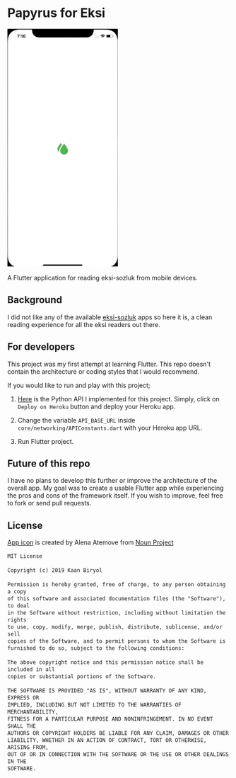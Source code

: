 # Papyrus for Eksi
![](example.gif)

A Flutter application for reading eksi-sozluk from mobile devices. 

## Background

I did not like any of the available [eksi-sozluk](https://eksisozluk.com) apps so here it is, a clean reading experience for all the eksi readers out there. 

## For developers

This project was my first attempt at learning Flutter. This repo doesn't contain the architecture or coding styles that I would recommend.

If you would like to run and play with this project;

1. [Here](https://github.com/kaanbiryol/eksi-papyrus-api) is the Python API I implemented for this project. Simply, click on ```Deploy on Heroku``` button and deploy your Heroku app. 

2. Change the variable ```API_BASE_URL``` inside ```core/networking/APIConstants.dart``` with your Heroku app URL.

3. Run Flutter project.

## Future of this repo

I have no plans to develop this further or improve the architecture of the overall app. My goal was to create a usable Flutter app while experiencing the pros and cons of the framework itself. If you wish to improve, feel free to fork or send pull requests. 

## License

[App icon](https://thenounproject.com/term/drop/1071315/) is created by Alena Atemove from [Noun Project](https://thenounproject.com/)

```
MIT License

Copyright (c) 2019 Kaan Biryol

Permission is hereby granted, free of charge, to any person obtaining a copy
of this software and associated documentation files (the "Software"), to deal
in the Software without restriction, including without limitation the rights
to use, copy, modify, merge, publish, distribute, sublicense, and/or sell
copies of the Software, and to permit persons to whom the Software is
furnished to do so, subject to the following conditions:

The above copyright notice and this permission notice shall be included in all
copies or substantial portions of the Software.

THE SOFTWARE IS PROVIDED "AS IS", WITHOUT WARRANTY OF ANY KIND, EXPRESS OR
IMPLIED, INCLUDING BUT NOT LIMITED TO THE WARRANTIES OF MERCHANTABILITY,
FITNESS FOR A PARTICULAR PURPOSE AND NONINFRINGEMENT. IN NO EVENT SHALL THE
AUTHORS OR COPYRIGHT HOLDERS BE LIABLE FOR ANY CLAIM, DAMAGES OR OTHER
LIABILITY, WHETHER IN AN ACTION OF CONTRACT, TORT OR OTHERWISE, ARISING FROM,
OUT OF OR IN CONNECTION WITH THE SOFTWARE OR THE USE OR OTHER DEALINGS IN THE
SOFTWARE.
```
